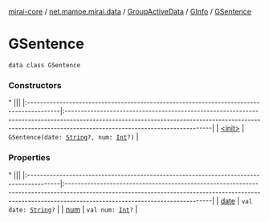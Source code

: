 [mirai-core](../../../../index.md) / [net.mamoe.mirai.data](../../../index.md) / [GroupActiveData](../../index.md) / [GInfo](../index.md) / [GSentence](./index.md)

# GSentence

`data class GSentence`

### Constructors

"
                                    |||
                                    |:----------------------------------------------------------------------------------------|:---------------------------------------------------------------------------------------------------------------------------------------------------------------------------------------------------------|
                                    | [&lt;init&gt;](-init-.md) | `GSentence(date: `[`String`](https://kotlinlang.org/api/latest/jvm/stdlib/kotlin/-string/index.html)`?, num: `[`Int`](https://kotlinlang.org/api/latest/jvm/stdlib/kotlin/-int/index.html)`?)` |

### Properties

"
                                    |||
                                    |:----------------------------------------------------------------------------------------|:---------------------------------------------------------------------------------------------------------------------------------------------------------------------------------------------------------|
                                    | [date](date.md) | `val date: `[`String`](https://kotlinlang.org/api/latest/jvm/stdlib/kotlin/-string/index.html)`?` |
| [num](num.md) | `val num: `[`Int`](https://kotlinlang.org/api/latest/jvm/stdlib/kotlin/-int/index.html)`?` |

